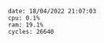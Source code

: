 

                date: 18/04/2022 21:07:03
                cpu: 0.1%
                ram: 19.1%
                cycles: 26640

                         